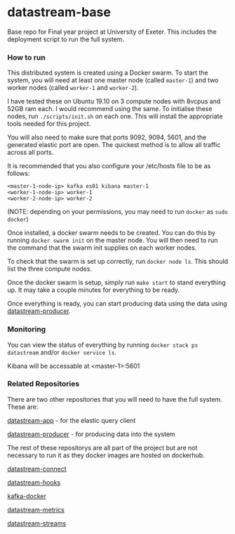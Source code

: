 # datastream-base

Base repo for Final year project at University of Exeter. This includes the deployment script to run the full system.

### How to run

This distributed system is created using a Docker swarm. To start the system, you will need at least one master node (called `master-1`) and two worker nodes (called `worker-1` and `worker-2`).

I have tested these on Ubuntu 19.10 on 3 compute nodes with 8vcpus and 52GB ram each. I would recommend using the same. To initialise these nodes, run `./scripts/init.sh` on each one. This will install the appropriate tools needed for this project.

You will also need to make sure that ports 9092, 9094, 5601, and the generated elastic port are open. The quickest method is to allow all traffic across all ports.

It is recommended that you also configure your /etc/hosts file to be as follows:

```
<master-1-node-ip> kafka es01 kibana master-1
<worker-1-node-ip> worker-1
<worker-2-node-ip> worker-2
```

(NOTE: depending on your permissions, you may need to run `docker` as `sudo docker`)

Once installed, a docker swarm needs to be created. You can do this by running `docker swarm init` on the master node. You will then need to run the command that the swarm init supplies on each worker nodes.

To check that the swarm is set up correctly, run `docker node ls`. This should list the three compute nodes.

Once the docker swarm is setup, simply run `make start` to stand everything up. It may take a couple minutes for everything to be ready.

Once everything is ready, you can start producing data using the data using [datastream-producer](https://github.com/JQrdan/datastream-producer).

### Monitoring

You can view the status of everything by running `docker stack ps datastream` and/or `docker service ls`.

Kibana will be accessable at \<master-1>:5601

### Related Repositories

There are two other repositories that you will need to have the full system. These are:

[datastream-app](https://github.com/JQrdan/datastream-app) - for the elastic query client

[datastream-producer](https://github.com/JQrdan/datastream-producer)  - for producing data into the system

The rest of these repositorys are all part of the project but are not necessary to run it as they docker images are hosted on dockerhub.

[datastream-connect](https://github.com/JQrdan/datastream-connect) 

[datastream-hooks](https://github.com/JQrdan/datastream-hooks) 

[kafka-docker](https://github.com/JQrdan/kafka-docker) 

[datastream-metrics](https://github.com/JQrdan/datastream-metrics) 

[datastream-streams](https://github.com/JQrdan/datastream-streams) 
